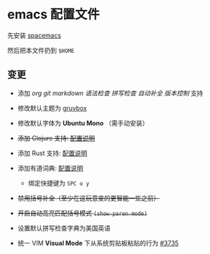 emacs 配置文件
==============

先安装 [spacemacs](https://github.com/syl20bnr/spacemacs)

然后把本文件扔到 `$HOME`

变更
----

- 添加 *org* *git* *markdown* *语法检查* *拼写检查* *自动补全* *版本控制* 支持

- 修改默认主题为 [gruvbox](https://github.com/greduan/emacs-theme-gruvbox)

- 修改默认字体为 **Ubuntu Mono** （需手动安装）

- ~~添加 Clojure 支持: [配置说明](https://github.com/syl20bnr/spacemacs/tree/master/layers/+lang/clojure)~~

- 添加 Rust 支持: [配置说明](https://github.com/syl20bnr/spacemacs/tree/master/layers/+lang/rust)

- 添加有道词典: [配置说明](https://github.com/syl20bnr/spacemacs/tree/master/layers/+intl/chinese)
  - 绑定快捷键为 `SPC o y`

- ~~禁用括号补全（至少在这玩意变的更智能一些之前）~~

- ~~开启自动高亮匹配括号模式 `(show-paren-mode)`~~

- 设置默认拼写检查字典为美国英语

- 统一 VIM **Visual Mode** 下从系统剪贴板粘贴的行为 [#3735](https://github.com/syl20bnr/spacemacs/issues/3735)
